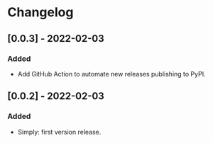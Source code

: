 # Changelog

## [0.0.3] - 2022-02-03

### Added

- Add GitHub Action to automate new releases publishing to PyPI.

## [0.0.2] - 2022-02-03

### Added

- Simply: first version release.
